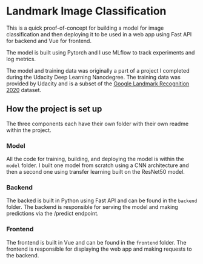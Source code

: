 # Landmark Image Classification

This is a quick proof-of-concept for building a model for image classification and then deploying it to be used in a web app using Fast API for backend and Vue for frontend.

The model is built using Pytorch and I use MLflow to track experiments and log metrics.

The model and training data was originally a part of a project I completed during the Udacity Deep Learning Nanodegree. The training data was provided by Udacity and is a subset of the [Google Landmark Recognition 2020](https://www.kaggle.com/c/landmark-recognition-2020) dataset.

## How the project is set up

The three components each have their own folder with their own readme within the project.

### Model

All the code for training, building, and deploying the model is within the `model` folder. I built one model from scratch using a CNN architecture and then a second one using transfer learning built on the ResNet50 model.

### Backend

The backed is built in Python using Fast API and can be found in the `backend` folder. The backend is responsible for serving the model and making predictions via the /predict endpoint.

### Frontend

The frontend is built in Vue and can be found in the `frontend` folder. The frontend is responsible for displaying the web app and making requests to the backend.
